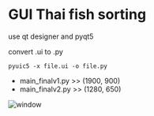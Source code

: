 # GUI Thai fish sorting
use qt designer and pyqt5

convert .ui to .py
``` shell
pyuic5 -x file.ui -o file.py
```

* main_finalv1.py >> (1900, 900)
* main_finalv2.py >> (1280, 650)

![window](https://user-images.githubusercontent.com/68387776/213692389-4882e63b-f7af-471d-871f-98ce917bfb6b.jpg)